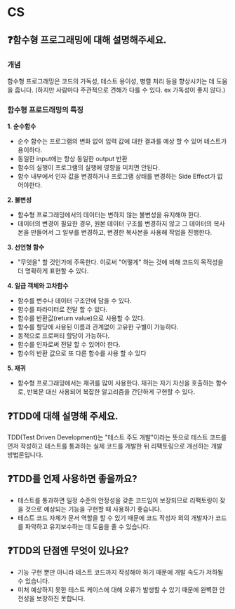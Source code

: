 # CS

## ❓함수형 프로그래밍에 대해 설명해주세요.

### 개념

함수형 프로그래밍은 코드의 가독성, 테스트 용이성, 병렬 처리 등을 향상시키는 데 도움을 줍니다. (하지만 사람마다 주관적으로 견해가 다를 수 있다. ex 가독성이 좋지 않다.)

### 함수형 프로드래밍의 특징

**1. 순수함수**

- 순수 함수는 프로그램의 변화 없이 입력 값에 대한 결과를 예상 할 수 있어 테스트가 용이하다.
- 동일한 input에는 항상 동일한 output 반환
- 함수의 실행이 프로그램의 실행에 영향을 미치면 안된다.
- 함수 내부에서 인자 값을 변경하거나 프로그램 상태를 변경하는 Side Effect가 없어야한다.

**2. 불변성**

- 함수형 프로그래밍에서의 데이터는 변하지 않는 불변성을 유지해야 한다.
- 데이터의 변경이 필요한 경우, 원본 데이터 구조를 변경하지 않고 그 데이터의 복사본을 만들어서 그 일부를 변경하고, 변경한 복사본을 사용해 작업을 진행한다.

**3. 선언형 함수**

- "무엇을" 할 것인가에 주목한다. 이로써 "어떻게" 하는 것에 비해 코드의 목적성을 더 명확하게 표현할 수 있다.

**4. 일급 객체와 고차함수**

- 함수를 변수나 데이터 구조안에 담을 수 있다.
- 함수를 파라미터로 전달 할 수 있다.
- 함수를 반환값(return value)으로 사용할 수 있다.
- 함수를 할당에 사용된 이름과 관계없이 고유한 구별이 가능하다.
- 동적으로 프로퍼티 할당이 가능하다.
- 함수를 인자로써 전달 할 수 있어야 한다.
- 함수의 반환 값으로 또 다른 함수를 사용 할 수 있다

**5. 재귀**

- 함수형 프로그래밍에서는 재귀를 많이 사용한다. 재귀는 자기 자신을 호출하는 함수로, 반복문 대신 사용되어 복잡한 알고리즘을 간단하게 구현할 수 있다.

## ❓TDD에 대해 설명해 주세요.

TDD(Test Driven Development)는 "테스트 주도 개발"이라는 뜻으로 테스트 코드를 먼저 작성하고 테스트를 통과하는 실제 코드를 개발한 뒤 리팩토링으로 개선하는 개발 방법론입니다.

## ❓TDD를 언제 사용하면 좋을까요?

- 테스트를 통과하면 일정 수준의 안정성을 갖춘 코드임이 보장되므로 리팩토링이 잦을 것으로 예상되는 기능을 구현할 때 사용하기 좋습니다.
- 테스트 코드 자체가 문서 역할을 할 수 있기 때문에 코드 작성자 외의 개발자가 코드를 파악하고 유지보수하는 데 도움을 줄 수 있습니다.

## ❓TDD의 단점엔 무엇이 있나요?

- 기능 구현 뿐만 아니라 테스트 코드까지 작성해야 하기 때문에 개발 속도가 저하될 수 있습니다.
- 미처 예상하지 못한 테스트 케이스에 대해 오류가 발생할 수 있기 때문에 완벽한 안전성을 보장하진 못합니다.
